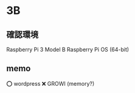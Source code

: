 # 3B

## 確認環境
Raspberry Pi 3 Model B
Raspberry Pi OS (64-bit)

## memo
⭕️ wordpress
❌ GROWI (memory?)
